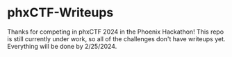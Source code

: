 # phxCTF-Writeups
Thanks for competing in phxCTF 2024 in the Phoenix Hackathon!
This repo is still currently under work, so all of the challenges don't have writeups yet. Everything will be done by 2/25/2024.
